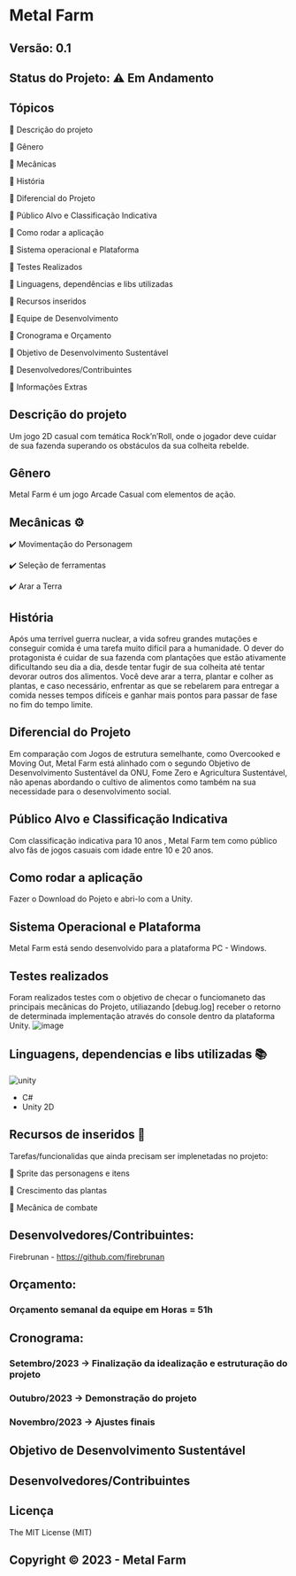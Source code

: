 # Metal Farm
## Versão: 0.1
## Status do Projeto: ⚠️ Em Andamento

## Tópicos
🔹 Descrição do projeto 

🔹 Gênero

🔹 Mecânicas

🔹 História

🔹 Diferencial do Projeto

🔹 Público Alvo e Classificação Indicativa

🔹 Como rodar a aplicação

🔹 Sistema operacional e Plataforma

🔹 Testes Realizados

🔹 Linguagens, dependências e libs utilizadas

🔹 Recursos inseridos 

🔹 Equipe de Desenvolvimento

🔹 Cronograma e Orçamento

🔹 Objetivo de Desenvolvimento Sustentável

🔹 Desenvolvedores/Contribuintes

🔹 Informações Extras



## Descrição do projeto
Um jogo 2D casual com temática Rock’n’Roll, onde o jogador deve cuidar de sua fazenda superando os obstáculos da sua colheita rebelde.

## Gênero
Metal Farm é um jogo Arcade Casual com elementos de ação.

## Mecânicas ⚙️
✔️ Movimentação do Personagem

✔️ Seleção de ferramentas

✔️ Arar a Terra

## História
Após uma terrível guerra nuclear, a vida sofreu grandes mutações e conseguir comida é uma tarefa muito difícil para a humanidade. O dever do protagonista é cuidar de sua fazenda com plantações que estão ativamente dificultando seu dia a dia, desde tentar fugir de sua colheita até tentar devorar outros dos alimentos. 
Você deve arar a terra, plantar e colher as plantas, e caso necessário, enfrentar as que se rebelarem para entregar a comida nesses tempos difíceis e ganhar mais pontos para passar de fase no fim do tempo limite.

## Diferencial do Projeto
Em comparação com Jogos de estrutura semelhante, como Overcooked e Moving Out, Metal Farm está alinhado com o segundo Objetivo de Desenvolvimento Sustentável da ONU, Fome Zero e Agricultura Sustentável, não apenas abordando o cultivo de alimentos como também na sua necessidade para o desenvolvimento social. 

## Público Alvo e Classificação Indicativa
Com classificação indicativa para 10 anos , Metal Farm tem como público alvo fãs de jogos casuais com idade entre 10 e 20 anos.

## Como rodar a aplicação 
Fazer o Download do Pojeto e abri-lo com a Unity.

## Sistema Operacional e Plataforma
Metal Farm está sendo desenvolvido para a plataforma PC - Windows.

## Testes realizados
Foram realizados testes com o objetivo de checar o funciomaneto das principais mecânicas do Projeto, utiliazando [debug.log] receber o retorno de determinada implementação através do console dentro da plataforma Unity.
![image](https://github.com/PedroADev/MetalFarm/assets/89281859/91dad017-ea03-46bb-adee-6c0a69cf0f87)


## Linguagens, dependencias e libs utilizadas 📚
![unity](https://mmos.com/wp-content/uploads/2017/05/unity-banner.jpg)

- C#
- Unity 2D

## Recursos de inseridos 🧰
Tarefas/funcionalidas que ainda precisam ser implenetadas no projeto:

📝 Sprite das personagens e itens

📝 Crescimento das plantas

📝 Mecânica de combate

## Desenvolvedores/Contribuintes:
Firebrunan - https://github.com/firebrunan

## Orçamento:
### Orçamento semanal da equipe em Horas = 51h


## Cronograma:
### Setembro/2023 -> Finalização da idealização e estruturação do projeto
### Outubro/2023 -> Demonstração do projeto
### Novembro/2023 -> Ajustes finais



## Objetivo de Desenvolvimento Sustentável


## Desenvolvedores/Contribuintes


## Licença
The MIT License (MIT)

## Copyright ©️ 2023 - Metal Farm
